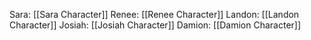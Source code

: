 Sara: [[Sara Character]]
Renee: [[Renee Character]]
Landon: [[Landon Character]]
Josiah: [[Josiah Character]]
Damion: [[Damion Character]]